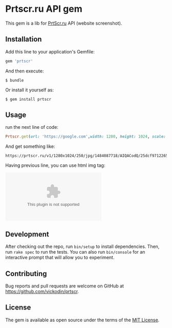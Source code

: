 # Prtscr.ru API gem

This gem is a lib for [PrtScr.ru](https://prtscr.ru/) API (website screenshot).

## Installation

Add this line to your application's Gemfile:

```ruby
gem 'prtscr'
```

And then execute:

    $ bundle

Or install it yourself as:

    $ gem install prtscr

## Usage

run the next line of code:

```ruby
Prtscr.get(url: 'https://google.com',width: 1280, height: 1024, scale: 250, key: 'YOUR_KEY_HERE', secret: 'YOUR_SECRET_HERE')
```

And get something like:

```
https://prtscr.ru/v1/1280x1024/250/jpg/1484087718/AIQACodQ/25dcf97122650b5c5282e5e7ab3539a1/https%3A%2F%2Fgoogle.com
```

Having previous line, you can use html img tag:

![Google website screenshot](https://prtscr.ru/v1/1280x1024/250/jpg/1484087718/AIQACodQ/25dcf97122650b5c5282e5e7ab3539a1/https%3A%2F%2Fgoogle.com)

## Development

After checking out the repo, run `bin/setup` to install dependencies. Then, run `rake spec` to run the tests. You can also run `bin/console` for an interactive prompt that will allow you to experiment.

## Contributing

Bug reports and pull requests are welcome on GitHub at https://github.com/vickodin/prtscr.


## License

The gem is available as open source under the terms of the [MIT License](http://opensource.org/licenses/MIT).
